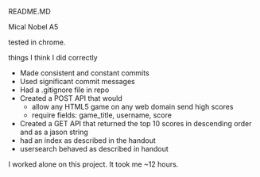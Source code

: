 README.MD

Mical Nobel
A5

tested in chrome.

things I think I did correctly
- Made consistent and constant commits 
- Used significant commit messages
- Had a .gitignore file in repo
- Created a POST API that would
	- allow any HTML5 game on any web domain send high scores
	- require fields: game_title, username, score
- Created a GET API that returned the top 10 scores in descending order and as a jason string
- had an index as described in the handout
- usersearch behaved as described in handout

I worked alone on this project. It took me ~12 hours.